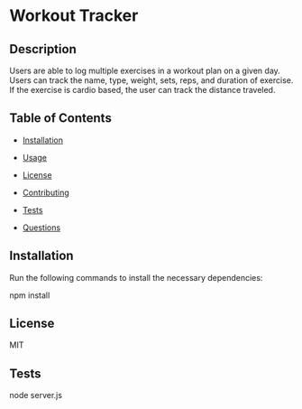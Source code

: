 
  # Workout Tracker

  ## Description

  Users are able to log multiple exercises in a workout plan on a given day. Users can track the name, type, weight, sets, reps, and duration of exercise. If the exercise is cardio based, the user can track the distance traveled.

  ## Table of Contents

  * [Installation](#installation)

  * [Usage](#usage)

  * [License](#license)

  * [Contributing](#contributing)

  * [Tests](#tests)

  * [Questions](#questions)

  ## Installation

  Run the following commands to install the necessary dependencies:

  npm install

  ## License

  MIT

  ## Tests

  node server.js

  